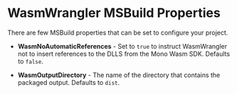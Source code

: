 # WasmWrangler MSBuild Properties

There are few MSBuild properties that can be set to configure your project.

- **WasmNoAutomaticReferences** - Set to `true` to instruct WasmWrangler not to insert references to the
DLLS from the Mono Wasm SDK. Defaults to `false`.

- **WasmOutputDirectory** - The name of the directory that contains the packaged output. Defaults to `dist`.

